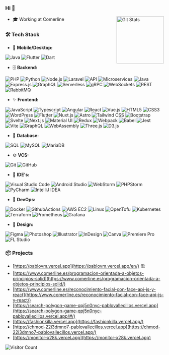 ### Hi 👋

<a href="https://github.com/PabloVallecillos"><img alt="Git Stats" src="https://github-readme-stats.vercel.app/api?username=PabloVallecillos&show_icons=true&theme=dark" align="right" height="150" /></a>

- 🎓 Working at Comerline

### 🛠️ Tech Stack

- 📱 **Mobile/Desktop:**

![Java](https://img.shields.io/badge/-Java-0A1A2F?style=flat&logo=Java&logoColor=FFF)
![Flutter](https://img.shields.io/badge/-Flutter-0A1A2F?style=flat&logo=flutter)
![Dart](https://img.shields.io/badge/-Dart-0A1A2F?style=flat&logo=dart)

- 🗄️ **Backend:**

![PHP](https://img.shields.io/badge/-PHP-0A1A2F?style=flat&logo=php)
![Python](https://img.shields.io/badge/-Python-0A1A2F?style=flat&logo=python)
![Node.js](https://img.shields.io/badge/-Node.js-0A1A2F?style=flat&logo=node.js)
![Laravel](https://img.shields.io/badge/-Laravel-0A1A2F?style=flat&logo=laravel)
![API](https://img.shields.io/badge/-API-0A1A2F?style=flat&logo=api)
![Microservices](https://img.shields.io/badge/-Microservices-0A1A2F?style=flat&logo=microservices)
![Java](https://img.shields.io/badge/-Java-0A1A2F?style=flat&logo=java)
![Express.js](https://img.shields.io/badge/-Express.js-0A1A2F?style=flat&logo=express)
![GraphQL](https://img.shields.io/badge/-GraphQL-0A1A2F?style=flat&logo=graphql)
![Serverless](https://img.shields.io/badge/-Serverless-0A1A2F?style=flat&logo=serverless)
![gRPC](https://img.shields.io/badge/-gRPC-0A1A2F?style=flat&logo=grpc)
![WebSockets](https://img.shields.io/badge/-WebSockets-0A1A2F?style=flat&logo=websockets)
![REST](https://img.shields.io/badge/-REST-0A1A2F?style=flat&logo=rest)
![RabbitMQ](https://img.shields.io/badge/-RabbitMQ-0A1A2F?style=flat&logo=rabbitmq)

- ✨ **Frontend:**

![JavaScript](https://img.shields.io/badge/-JavaScript-0A1A2F?style=flat&logo=javascript)
![Typescript](https://img.shields.io/badge/-Typescript-0A1A2F?style=flat&logo=typescript)
![Angular](https://img.shields.io/badge/-Angular-0A1A2F?style=flat&logo=angular)
![React](https://img.shields.io/badge/-React-0A1A2F?style=flat&logo=react)
![Vue.js](https://img.shields.io/badge/-Vue.js-0A1A2F?style=flat&logo=vue.js)
![HTML5](https://img.shields.io/badge/-HTML5-0A1A2F?style=flat&logo=html5)
![CSS3](https://img.shields.io/badge/-CSS3-0A1A2F?style=flat&logo=css3)
![WordPress](https://img.shields.io/badge/-WordPress-0A1A2F?style=flat&logo=wordpress)
![Flutter](https://img.shields.io/badge/-Flutter-0A1A2F?style=flat&logo=flutter)
![Nuxt.js](https://img.shields.io/badge/-Nuxt.js-0A1A2F?style=flat&logo=nuxt.js)
![Astro](https://img.shields.io/badge/-Astro-0A1A2F?style=flat&logo=astro)
![Tailwind CSS](https://img.shields.io/badge/-Tailwind_CSS-0A1A2F?style=flat&logo=tailwindcss)
![Bootstrap](https://img.shields.io/badge/-Bootstrap-0A1A2F?style=flat&logo=bootstrap)
![Svelte](https://img.shields.io/badge/-Svelte-0A1A2F?style=flat&logo=svelte)
![Next.js](https://img.shields.io/badge/-Next.js-0A1A2F?style=flat&logo=next.js)
![Material UI](https://img.shields.io/badge/-Material_UI-0A1A2F?style=flat&logo=material-ui)
![Redux](https://img.shields.io/badge/-Redux-0A1A2F?style=flat&logo=redux)
![Webpack](https://img.shields.io/badge/-Webpack-0A1A2F?style=flat&logo=webpack)
![Babel](https://img.shields.io/badge/-Babel-0A1A2F?style=flat&logo=babel)
![Jest](https://img.shields.io/badge/-Jest-0A1A2F?style=flat&logo=jest)
![Vite](https://img.shields.io/badge/-Vite-0A1A2F?style=flat&logo=vite)
![GraphQL](https://img.shields.io/badge/-GraphQL-0A1A2F?style=flat&logo=graphql)
![WebAssembly](https://img.shields.io/badge/-WebAssembly-0A1A2F?style=flat&logo=webassembly)
![Three.js](https://img.shields.io/badge/-Three.js-0A1A2F?style=flat&logo=three.js)
![D3.js](https://img.shields.io/badge/-D3.js-0A1A2F?style=flat&logo=d3.js)

- 💾 **Database:**

![SQL](https://img.shields.io/badge/-SQL-0A1A2F?style=flat&logo=sql&logoColor=00d8fd)
![MySQL](https://img.shields.io/badge/-MySQL-0A1A2F?style=flat&logo=mysql&logoColor=00d8fd)
![MariaDB](https://img.shields.io/badge/-MariaDB-0A1A2F?style=flat&logo=mariadb)

- ⚙️ **VCS:**

![Git](https://img.shields.io/badge/-Git-0A1A2F?style=flat&logo=git)
![GitHub](https://img.shields.io/badge/-GitHub-0A1A2F?style=flat&logo=github)

- 🔧 **IDE's:**

![Visual Studio Code](https://img.shields.io/badge/-Visual%20Studio%20Code-0A1A2F?style=flat&logo=visual-studio-code&logoColor=007ACC)
![Android Studio](https://img.shields.io/badge/-Android%20Studio%20Code-0A1A2F?style=flat&logo=android-studio)
![WebStorm](https://img.shields.io/badge/-WebStorm-0A1A2F?style=flat&logo=webstorm)
![PHPStorm](https://img.shields.io/badge/-PHPStorm-0A1A2F?style=flat&logo=phpstorm)
![PyCharm](https://img.shields.io/badge/-PyCharm-0A1A2F?style=flat&logo=pycharm)
![IntelliJ IDEA](https://img.shields.io/badge/-IntelliJ%20IDEA-0A1A2F?style=flat&logo=intellij-idea)

- 🚀 **DevOps:**

![Docker](https://img.shields.io/badge/-Docker-0A1A2F?style=flat&logo=docker)
![GithubActions](https://img.shields.io/badge/-GithubActions-0A1A2F?style=flat&logo=github)
![AWS EC2](https://img.shields.io/badge/-AWS%20EC2-0A1A2F?style=flat&logo=amazon-aws)
![Linux](https://img.shields.io/badge/-Linux-0A1A2F?style=flat&logo=linux)
![OpenTofu](https://img.shields.io/badge/-OpenTofu-0A1A2F?style=flat&logo=opentofu)
![Kubernetes](https://img.shields.io/badge/-Kubernetes-0A1A2F?style=flat&logo=kubernetes)
![Terraform](https://img.shields.io/badge/-Terraform-0A1A2F?style=flat&logo=terraform)
![Prometheus](https://img.shields.io/badge/-Prometheus-0A1A2F?style=flat&logo=prometheus)
![Grafana](https://img.shields.io/badge/-Grafana-0A1A2F?style=flat&logo=grafana)

- 🎨 **Design:**

![Figma](https://img.shields.io/badge/-Figma-0A1A2F?style=flat&logo=figma)
![Photoshop](https://img.shields.io/badge/-Photoshop-0A1A2F?style=flat&logo=adobe-photoshop)
![Illustrator](https://img.shields.io/badge/-Illustrator-0A1A2F?style=flat&logo=adobe-illustrator)
![InDesign](https://img.shields.io/badge/-InDesign-0A1A2F?style=flat&logo=adobe-indesign)
![Canva](https://img.shields.io/badge/-Canva-0A1A2F?style=flat&logo=canva)
![Premiere Pro](https://img.shields.io/badge/-Premiere_Pro-0A1A2F?style=flat&logo=adobe-premiere-pro)
![FL Studio](https://img.shields.io/badge/-FL_Studio-0A1A2F?style=flat&logo=fl-studio)

### 📦 Projects

- [https://pablovm.vercel.app](https://pablovm.vercel.app/en/) 🏗️
- [https://www.comerline.es/programacion-orientada-a-objetos-principios-solid](https://www.comerline.es/programacion-orientada-a-objetos-principios-solid/)
- [https://www.comerline.es/reconocimiento-facial-con-face-api-js-y-react](https://www.comerline.es/reconocimiento-facial-con-face-api-js-y-react/)
- [https://search-polygon-game-qpj5n0nyc-pablovallecillos.vercel.app](https://search-polygon-game-qpj5n0nyc-pablovallecillos.vercel.app/#/)
- [https://fashionkilla.vercel.app](https://fashionkilla.vercel.app/)
- [https://chmod-22i3dmno7-pablovallecillos.vercel.app](https://chmod-22i3dmno7-pablovallecillos.vercel.app/)
- [https://monitor-x28k.vercel.app](https://monitor-x28k.vercel.app)

![Visitor Count](https://profile-counter.glitch.me/PabloVallecillos/count.svg)
